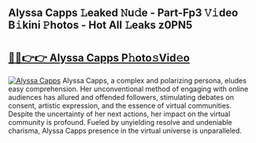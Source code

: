 ## Alyssa Capps 𝙻eaked 𝙽u𝚍e - Part-Fp3 𝚅𝚒deo B𝚒kini 𝙿hotos - Hot All 𝙻eaks z0PN5

# <h2><a href="http://ld4kdp.urlbe.top/?page=Alyssa+Capps">🔗🔗👉👉 Alyssa Capps P𝚑oto𝚜Vid𝚎o</a></h2>

[![Alyssa Capps](https://i.imgur.com/eBuTRDB.gif)](http://ld4kdp.urlbe.top/?page=Alyssa+Capps)
Alyssa Capps, a complex and polarizing persona, eludes easy comprehension. Her unconventional method of engaging with online audiences has allured and offended followers, stimulating debates on consent, artistic expression, and the essence of virtual communities. Despite the uncertainty of her next actions, her impact on the virtual community is profound. Fueled by unyielding resolve and undeniable charisma, Alyssa Capps presence in the virtual universe is unparalleled.
